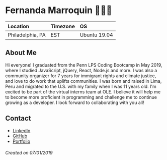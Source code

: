 # Fernanda Marroquin  👩🏽‍💻

Location | Timezone | OS
:--- | :--- | :---
Philadelphia, PA | EST | Ubuntu 19.04 |

## About Me
Hi everyone! I graduated from the Penn LPS Coding Bootcamp in May 2019, where I studied JavaScript, jQuery, React, Node.js 
and more. I was also a community organizer for 7 years for immigrant rights and climate justice, and love to do work that 
uplifts communities. I was born and raised in Lima, Peru and migrated to the U.S. with my family when I was 11 years old. 
I'm excited to be part of the virtual interns team at OLE. I believe it will help me to become more proficient in programming and 
challenge me to continue growing as a developer. I look forward to collaborating with you all!

## Contact
* [LinkedIn](https://www.linkedin.com/in/fernandamarroquin/)
* [GitHub](https://www.github.com/fernandamarr)
* [Portfolio](https://www.fernandamarroquin.com)

###### Created on 07/01/2019
